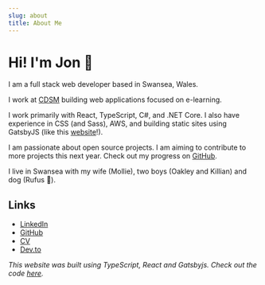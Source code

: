 ```yaml
---
slug: about
title: About Me
---
```


# Hi! I'm Jon :wave:

I am a full stack web developer based in Swansea, Wales.

I work at [CDSM](https://www.cdsm.co.uk/) building web applications focused on e-learning.

I work primarily with React, TypeScript, C#, and .NET Core. I also have experience in CSS (and Sass), AWS, and building static sites using GatsbyJS (like this [website](https://github.com/jonhaddow/website/)!).

I am passionate about open source projects. I am aiming to contribute to more projects this next year. Check out my progress on [GitHub](https://github.com/jonhaddow/).

I live in Swansea with my wife (Mollie), two boys (Oakley and Killian) and dog (Rufus :dog:).

## Links

- [LinkedIn](https://www.linkedin.com/in/jonathan-haddow)
- [GitHub](https://github.com/jonhaddow/)
- [CV](https://drive.google.com/file/d/10dIz8YtLZ9lMi3vvb8OCDHpTeAIuejR2/view?usp=sharing)
- [Dev.to](https://dev.to/jonhaddow)

_This website was built using TypeScript, React and Gatsbyjs. Check out the code [here](https://github.com/jonhaddow/website/)._